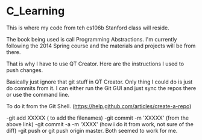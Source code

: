 C_Learning
==========

This is where my code from teh cs106b Stanford class will reside. 

The book being used is call Programming Abstractions. I'm currently following the 2014 Spring course and the materials and projects will be from there. 

That is why I have to use QT Creator. Here are the instructions I used to push changes. 

Basically just ignore that git stuff in QT Creator. Only thing I could do is just do commits from it. I can either run the Git GUI and just sync the repos there or use the command line. 

To do it from the Git Shell. (https://help.github.com/articles/create-a-repo)

-git add XXXXX  ( to add the filenames)
-git commit -m 'XXXXX'  (from the above link)
-git commit -a -m 'XXXX' (how i do it from work, not sure of the diff)
-git push  or git push origin master. Both seemed to work for me. 


